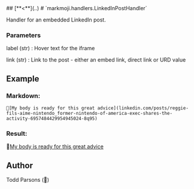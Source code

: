 <head><link rel='stylesheet' href='../style/style.css'></link></head>
## [**<**](..)
# `markmoji.handlers.LinkedInPostHandler`

Handler for an embedded LinkedIn post.

### Parameters
label (str)
:    Hover text for the iframe

link (str)
:    Link to the post - either an embed link, direct link or URD value

## Example
### Markdown:
```
📠[My body is ready for this great advice](linkedin.com/posts/reggie-fils-aime-nintendo_former-nintendo-of-america-exec-shares-the-activity-6957484429954945024-8q95)
```
### Result:
📠[My body is ready for this great advice](linkedin.com/posts/reggie-fils-aime-nintendo_former-nintendo-of-america-exec-shares-the-activity-6957484429954945024-8q95)

## Author
Todd Parsons (🦊)
